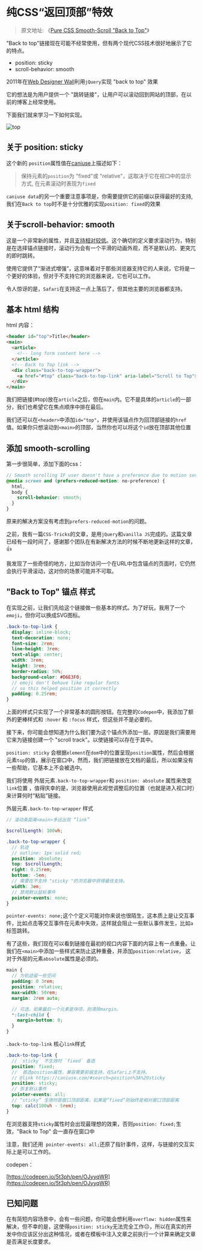 # 纯CSS“返回顶部”特效

> 原文地址: 《[Pure CSS Smooth-Scroll "Back to Top"](https://moderncss.dev/pure-css-smooth-scroll-back-to-top/)》

"Back to top"链接现在可能不经常使用，但有两个现代CSS技术很好地展示了它的特点。

- position: sticky
- scroll-behavior: smooth

2011年在[Web Designer Wall](https://web.archive.org/web/20110413163553/https://webdesignerwall.com/tutorials/animated-scroll-to-top)利用`jQuery`实现 "back to top" 效果

它的想法是为用户提供一个 "跳转链接"，让用户可以滚动回到网站的顶部，在以前的博客上经常使用。

下面我们就来学习一下如何实现。

![top](https://tva1.sinaimg.cn/large/007S8ZIlly1gf1kea82lbg30jz05nu0c.gif)

## 关于 position: sticky

这个新的 `position`属性值在[caniuse](https://caniuse.com/#search=position%3A%20sticky)上描述如下：

> 保持元素的`position`为 "fixed"或 "relative"，这取决于它在视口中的显示方式,
在元素滚动时表现为`fixed`

`caniuse data`的另一个重要注意事项是，你需要提供它的前缀以获得最好的支持, 我们在`Back to top`时不是十分优雅的实现`position: fixed`的效果

## 关于scroll-behavior: smooth

这是一个非常新的属性，并且[支持相对较低](https://caniuse.com/#search=scroll-behavior)。这个确切的定义要求滚动行为，特别是在选择锚点链接时，滚动行为会有一个平滑的动画外观，而不是默认的、更突兀的即时跳转。

使用它提供了“渐进式增强”，这意味着对于那些浏览器支持它的人来说，它将是一个更好的体验，但对于不支持它的浏览器来说，它也可以工作。

令人惊讶的是，`Safari`在支持这一点上落后了，但其他主要的浏览器都支持。

## 基本 html 结构

html 内容：

```html
<header id="top">Title</header>
<main>
  <article>
    <!-- long form content here -->
  </article>
  <!-- Back to Top link -->
  <div class="back-to-top-wrapper">
    <a href="#top" class="back-to-top-link" aria-label="Scroll to Top">🔝</a>
  </div>
</main>
```

我们把链接(#top)放在`article`之后，但在`main`内。它不是具体的`article`的一部分，我们也希望它在焦点顺序中排在最后。

我们还可以在`<header>`中添加`id="top"`，并使用该锚点作为回顶部链接的`href`值。如果你只想滚动到`<main>`的顶部，当然你也可以将这个`id`放在顶部其他位置

## 添加 smooth-scrolling

第一步很简单，添加下面的css： 

```scss
// Smooth scrolling IF user doesn't have a preference due to motion sensitivities
@media screen and (prefers-reduced-motion: no-preference) {
  html,
  body {
    scroll-behavior: smooth;
  }
}
```

原来的解决方案没有考虑到`prefers-reduced-motion`的问题。

之前，我有一篇`CSS-Tricks`的文章，是用`jQuery`和`vanilla JS`完成的。这篇文章已经有一段时间了，感谢那个团队在有新解决方法的时候不断地更新这样的文章，👍

我发现了一些奇怪的地方，比如当你访问一个在URL中包含锚点的页面时，它仍然会执行平滑滚动，这对你的场景可能并不可取。

## "Back to Top" 锚点 样式

在实现之前，让我们先给这个链接做一些基本的样式。为了好玩，我用了一个`emoji`，但你可以换成SVG图标。

```scss
.back-to-top-link {
  display: inline-block;
  text-decoration: none;
  font-size: 2rem;
  line-height: 3rem;
  text-align: center;
  width: 3rem;
  height: 3rem;
  border-radius: 50%;
  background-color: #D6E3F0;
  // emoji don't behave like regular fonts
  // so this helped position it correctly
  padding: 0.25rem;
}
```

上面的样式只实现了一个非常基本的圆形按钮。在完整的`Codepen`中，我添加了额外的更棒样式和 `:hover` 和 `:focus` 样式，但这些并不是必要的。

接下来，你可能会想知道为什么我们要为这个锚点外添加一层。原因是我们需要用它来为链接创建一个 "scroll track"。以使链接可以存在于其中。

`position: sticky` 会根据`element`在`dom`中的位置呈现`position`属性，然后会根据元素`top`的值，展示在窗口中，然而，我们把链接放在文档的最后，所以如果没有一些帮助，它基本上不会被选中。

我们将使用 外层元素`.back-to-top-wrapper`和 `position: absolute` 属性来改变`link`位置 ，值得庆幸的是，浏览器使用此视觉调整后的位置（也就是进入视口时）来计算何时“粘贴”链接。 

外层元素`.back-to-top-wrapper` 样式

```scss
// 滚动条距离<main>多远出现 “link”

$scrollLength: 100vh;

.back-to-top-wrapper {
  // 轨迹
  // outline: 1px solid red;
  position: absolute;
  top: $scrollLength;
  right: 0.25rem;
  bottom: -5em;
  // 需要在不支持 "sticky "的浏览器中获得最佳支持。
  width: 3em;
  // 禁用默认鼠标事件
  pointer-events: none;
}
```

`pointer-events: none;`这个个定义可能对你来说也很陌生，这本质上是让交互事件，比如点击等交互事件在元素中失效，这样就会阻止一些默认事件发生，比如`a`标签跳转。

有了这些，我们现在可以看到链接在最初的视口内容下面的内容上有一点重叠。让我们在`<main>`中添加一些样式来防止这种重叠，并添加`position:relative`， 这对于外层的元素`absolute`属性是必须的。

``` scss
main {
  // 为轨迹留一些空间
  padding: 0 3rem;
  position: relative;
  max-width: 50rem;
  margin: 2rem auto;

  // 可选，如果最后一个元素是块项，则清除margin。 
  *:last-child {
    margin-bottom: 0;
  }
}
```

`.back-to-top-link` 核心`link`样式

```scss
.back-to-top-link {
  // `sticky` 不生效时 `fixed` 备选
  position: fixed;
  //  首选position属性，兼容需要前缀支持，在Safari上不支持。
  // @link https://caniuse.com/#search=position%3A%20sticky
  position: sticky;
  // 恢复默认事件
  pointer-events: all;
  // “sticky” 生效时距窗口顶部距离，如果是“fixed”则始终是相对窗口顶部距离
  top: calc(100vh - 5rem);
}
```

在浏览器支持`sticky`属性时会出现最理想的效果，否则`position: fixed;`生效，"Back to Top" 会一直存在窗口中

注意，我们还用` pointer-events: all;`还原了指针事件，这样，与链接的交互实际上是可以工作的。

codepen：

[https://codepen.io/5t3ph/pen/OJyyqWR](https://codepen.io/5t3ph/pen/OJyyqWR)

## 已知问题

在有简短内容场景中，会有一些问题，你可能会想利用`overflow: hidden`属性来解决，但不幸的是，这使得`position: sticky`无法完全工作☹️，所以在真实的开发中你应该区分出这种情况，或者在模板中注入文章之前执行一个计算来确定文章是否满足长度要求。
